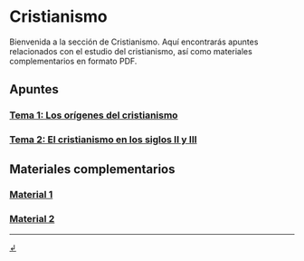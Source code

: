 # Cristianismo

Bienvenida a la sección de Cristianismo. Aquí encontrarás apuntes relacionados con el estudio del cristianismo, así como materiales complementarios en formato PDF.

## Apuntes

### [Tema 1: Los orígenes del cristianismo](https://dh4ih.github.io/mcr1/cristianismo/apuntes/crmo_t1)
### [Tema 2: El cristianismo en los siglos II y III](/cristianismo/apuntes/crmo_t2.md)

## Materiales complementarios

### [Material 1](materiales/material1.pdf)
### [Material 2](materiales/material2.pdf)
---

[↲](../)

